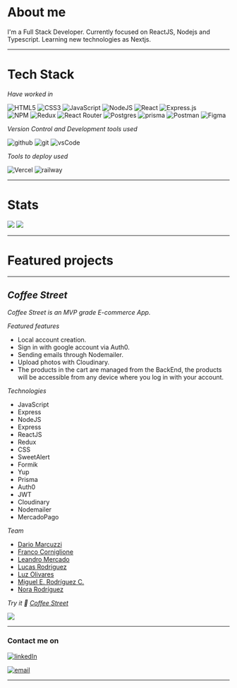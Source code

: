 # About me

  I'm a Full Stack Developer. Currently focused on ReactJS, Nodejs and Typescript. Learning new technologies as Nextjs.

---
# Tech Stack

*Have worked in*

  ![HTML5](https://img.shields.io/badge/HTML5-E34F26?style=for-the-badge&logo=html5&logoColor=white) 
  ![CSS3](https://img.shields.io/badge/css3-%231572B6.svg?style=for-the-badge&logo=css3&logoColor=white) 
  ![JavaScript](https://img.shields.io/badge/JavaScript-F7DF1E?style=for-the-badge&logo=javascript&logoColor=black)
  ![NodeJS](https://img.shields.io/badge/Node.js-43853D?style=for-the-badge&logo=node.js&logoColor=white) 
  ![React](https://img.shields.io/badge/react-%2320232a.svg?style=for-the-badge&logo=react&logoColor=%2361DAFB) 
  ![Express.js](https://img.shields.io/badge/express.js-%23404d59.svg?style=for-the-badge&logo=express&logoColor=%2361DAFB)  
  ![NPM](https://img.shields.io/badge/NPM-%23000000.svg?style=for-the-badge&logo=npm&logoColor=white) 
  ![Redux](https://img.shields.io/badge/redux-%23593d88.svg?style=for-the-badge&logo=redux&logoColor=white) 
  ![React Router](https://img.shields.io/badge/React_Router-CA4245?style=for-the-badge&logo=react-router&logoColor=white) 
  ![Postgres](https://img.shields.io/badge/postgres-%23316192.svg?style=for-the-badge&logo=postgresql&logoColor=white) 
  ![prisma](https://img.shields.io/badge/prisma-2d3748?style=for-the-badge&logo=prisma&logoColor=white)
  ![Postman](https://img.shields.io/badge/Postman-FF6C37?style=for-the-badge&logo=postman&logoColor=white) 
  ![Figma](https://img.shields.io/badge/figma-%23F24E1E.svg?style=for-the-badge&logo=figma&logoColor=white) 
 
 *Version Control and Development tools used*

  ![github](https://img.shields.io/badge/GitHub-100000?style=for-the-badge&logo=github&logoColor=white)
  ![git](https://img.shields.io/badge/GIT-E44C30?style=for-the-badge&logo=git&logoColor=white)
  ![vsCode](https://img.shields.io/badge/Visual_Studio_Code-0078D4?style=for-the-badge&logo=visual%20studio%20code&logoColor=white)


 *Tools to deploy used*

  ![Vercel](https://img.shields.io/badge/vercel-%23000000.svg?style=for-the-badge&logo=vercel&logoColor=white) 
  ![railway](https://img.shields.io/badge/railway-%23000000.svg?style=for-the-badge&logo=railway&logoColor=white)
  
---
# Stats


<img src='https://github-readme-stats.vercel.app/api/top-langs/?username=noravers&theme=github_dark&layout=compact' />

<img src="https://github-readme-stats.vercel.app/api?username=noravers&count_private=true&theme=github_dark&show_icons=true" />


---
# Featured projects

<!-- ## *Dogs App*

  *Dogs App is a SPA about dog breeds, in which you can:*

- Check existing breeds.    
- Add a new breed.    
- Sort them by name (A-Z || Z-A)    
- Sort them by weight (1-9 || 9-1)    
- Filter by temperament.    
- Filter by existing and new breeds.    
- Search by breed name.    

*Technologies*
- JavaScript
- ReactJS
- CSS
- HTML
- Redux
- NodeJS
- Express
- PostgreSQL
- Sequelize

*Try it 🚀 <a href="https://dogs-app-olive.vercel.app/" target="_blank" rel="noreferrer">Dogs App</a>*

  <img src="./gif/dogsApp.gif"/>  -->

---
## *Coffee Street*

  *Coffee Street is an MVP grade E-commerce App.*

  *Featured features*
  - Local account creation.    
  - Sign in with google account via Auth0.    
  - Sending emails through Nodemailer.    
  - Upload photos with Cloudinary.    
  - The products in the cart are managed from the BackEnd, the products will be accessible from any device where you log in with your account.    

  *Technologies*
  - JavaScript
  - Express
  - NodeJS
  - Express 
  - ReactJS
  - Redux
  - CSS
  - SweetAlert
  - Formik
  - Yup
  - Prisma
  - Auth0
  - JWT
  - Cloudinary
  - Nodemailer
  - MercadoPago


  *Team*
  - <a href="https://github.com/DarioMarcuzzi" target="_blank" rel="noreferrer">Dario Marcuzzi</a>  
  - <a href="https://github.com/francormin" target="_blank" rel="noreferrer">Franco Corniglione</a>  
  - <a href="https://github.com/leamercado" target="_blank" rel="noreferrer">Leandro Mercado</a>  
  - <a href="https://github.com/lucasezr" target="_blank" rel="noreferrer">Lucas Rodriguez</a>  
  - <a href="https://github.com/DaianaOli" target="_blank" rel="noreferrer">Luz Olivares</a>  
  - <a href="https://github.com/mrbluegru" target="_blank" rel="noreferrer">Miguel E. Rodríguez C.</a>  
  - <a href="https://github.com/noravers" target="_blank" rel="noreferrer">Nora Rodríguez</a>  
  
*Try it 🚀 <a href="https://coffee-street-front-end.vercel.app" target="_blank" rel="noreferrer">Coffee Street</a>*

<img src="./gif/coffeeStreet.gif" />

---
### Contact me on 

<a href="https://www.linkedin.com/in/nora-rodriguez-b90947248/" target="_blank" rel="noreferrer">![linkedIn](https://img.shields.io/badge/linkedin-0078D6?style=for-the-badge&logo=linkedin&logoColor=white)</a>

<a href="mailto:gia.drago4@gmail.com" target="_blank" rel="noreferrer">![email](https://img.shields.io/badge/gmail-0078D6?style=for-the-badge&logo=gmail&logoColor=white)</a>

---
